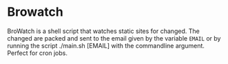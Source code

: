 # Browatch

BroWatch is a shell script that watches static sites for changed. The changed are packed and sent to the email given by the variable `EMAIL` or by running the script ./main.sh [EMAIL] with the commandline argument. Perfect for cron jobs.
